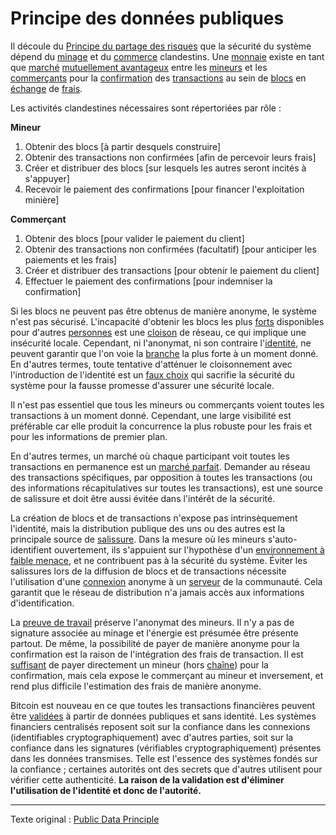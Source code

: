 Principe des données publiques
==============================

Il découle du [Principe du partage des risques](ch023-risk-sharing-principle.md) que la sécurité du système dépend du [minage](ch101-glossary.md#mine) et du [commerce](ch101-glossary.md#commerce) clandestins. Une [monnaie](ch101-glossary.md#monnaie) existe en tant que [marché](ch101-glossary.md#marché) [mutuellement avantageux](ch042-balance-of-power-fallacy.md) entre les [mineurs](ch101-glossary.md#mineur) et les [commerçants](ch101-glossary.md#commerçant) pour la [confirmation](ch101-glossary.md#confirmation) des [transactions](ch101-glossary.md#transaction) au sein de [blocs](ch101-glossary.md#bloc) en [échange](ch101-glossary.md#échange) de [frais](ch101-glossary.md#frais).

Les activités clandestines nécessaires sont répertoriées par rôle :

**Mineur**

1. Obtenir des blocs [à partir desquels construire]
2. Obtenir des transactions non confirmées [afin de percevoir leurs frais]
3. Créer et distribuer des blocs [sur lesquels les autres seront incités à s'appuyer]
4. Recevoir le paiement des confirmations [pour financer l'exploitation minière]

**Commerçant**

1. Obtenir des blocs [pour valider le paiement du client]
2. Obtenir des transactions non confirmées (facultatif) [pour anticiper les paiements et les frais]
3. Créer et distribuer des transactions [pour obtenir le paiement du client]
4. Effectuer le paiement des confirmations [pour indemniser la confirmation]

Si les blocs ne peuvent pas être obtenus de manière anonyme, le système n'est pas sécurisé. L'incapacité d'obtenir les blocs les plus [forts](ch101-glossary.md#forte) disponibles pour d'autres [personnes](ch101-glossary.md#personne) est une [cloison](ch101-glossary.md#cloison) de réseau, ce qui implique une insécurité locale. Cependant, ni l'anonymat, ni son contraire l'[identité](ch101-glossary.md#identité), ne peuvent garantir que l'on voie la [branche](ch101-glossary.md#branche) la plus forte à un moment donné. En d'autres termes, toute tentative d'atténuer le cloisonnement avec l'introduction de l'identité est un [faux choix](https://fr.wikipedia.org/wiki/Faux_dilemme) qui sacrifie la sécurité du système pour la fausse promesse d'assurer une sécurité locale.

Il n'est pas essentiel que tous les mineurs ou commerçants voient toutes les transactions à un moment donné. Cependant, une large visibilité est préférable car elle produit la concurrence la plus robuste pour les frais et pour les informations de premier plan.

En d'autres termes, un marché où chaque participant voit toutes les transactions en permanence est un [marché parfait](https://fr.wikipedia.org/wiki/Concurrence_pure_et_parfaite). Demander au réseau des transactions spécifiques, par opposition à toutes les transactions (ou des informations récapitulatives sur toutes les transactions), est une source de salissure et doit être aussi évitée dans l'intérêt de la sécurité.

La création de blocs et de transactions n'expose pas intrinsèquement l'identité, mais la distribution publique des uns ou des autres est la principale source de [salissure](ch101-glossary.md#salissure). Dans la mesure où les mineurs s'auto-identifient ouvertement, ils s'appuient sur l'hypothèse d'un [environnement à faible menace](ch033-threat-level-paradox.md), et ne contribuent pas à la sécurité du système. Éviter les salissures lors de la diffusion de blocs et de transactions nécessite l'utilisation d'une [connexion](https://fr.wikipedia.org/wiki/Proxy_anonymiseur) anonyme à un [serveur](ch101-glossary.md#nœud) de la communauté. Cela garantit que le réseau de distribution n'a jamais accès aux informations d'identification.

La [preuve de travail](ch101-glossary.md#preuve-de-travail) préserve l'anonymat des mineurs. Il n'y a pas de signature associée au minage et l'énergie est présumée être présente partout. De même, la possibilité de payer de manière anonyme pour la confirmation est la raison de l'intégration des frais de transaction. Il est [suffisant](ch081-side-fee-fallacy.md) de payer directement un mineur (hors [chaîne](ch101-glossary.md#chaîne)) pour la confirmation, mais cela expose le commerçant au mineur et inversement, et rend plus difficile l'estimation des frais de manière anonyme.

Bitcoin est nouveau en ce que toutes les transactions financières peuvent être [validées](ch101-glossary.md#validation) à partir de données publiques et sans identité. Les systèmes financiers centralisés reposent soit sur la confiance dans les connexions (identifiables cryptographiquement) avec d'autres parties, soit sur la confiance dans les signatures (vérifiables cryptographiquement) présentes dans les données transmises. Telle est l'essence des systèmes fondés sur la confiance ; certaines autorités ont des secrets que d'autres utilisent pour vérifier cette authenticité. **La raison de la validation est d'éliminer l'utilisation de l'identité et donc de l'autorité.**

---

Texte original : [Public Data Principle](https://github.com/libbitcoin/libbitcoin-system/wiki/Public-Data-Principle)